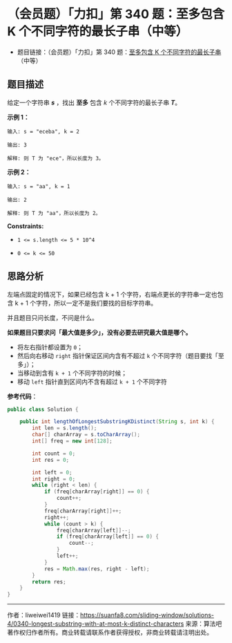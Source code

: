 # （会员题）「力扣」第 340 题：至多包含 K 个不同字符的最长子串（中等）

+ 题目链接：（会员题）「力扣」第 340 题：[至多包含 K 个不同字符的最长子串](https://leetcode-cn.com/problems/longest-substring-with-at-most-k-distinct-characters/)（中等）


## 题目描述

给定一个字符串 ***s*** ，找出 **至多** 包含 *k* 个不同字符的最长子串 ***T***。

**示例 1：**

```
输入: s = "eceba", k = 2

输出: 3

解释: 则 T 为 "ece"，所以长度为 3。
```

**示例 2：**

```
输入: s = "aa", k = 1

输出: 2

解释: 则 T 为 "aa"，所以长度为 2。
```

**Constraints:**

- `1 <= s.length <= 5 * 10^4`

- `0 <= k <= 50`

## 思路分析

左端点固定的情况下，如果已经包含 k + 1 个字符，右端点更长的字符串一定也包含 k + 1 个字符，所以一定不是我们要找的目标字符串。

并且题目只问长度，不问是什么。

**如果题目只要求问「最大值是多少」，没有必要去研究最大值是哪个。**

- 将左右指针都设置为 `0`；
- 然后向右移动 `right` 指针保证区间内含有不超过 `k` 个不同字符（题目要找「至多」）；
- 当移动到含有 `k + 1` 个不同字符的时候；
- 移动 `left` 指针直到区间内不含有超过 `k + 1` 个不同字符

**参考代码**：

```java
public class Solution {

    public int lengthOfLongestSubstringKDistinct(String s, int k) {
        int len = s.length();
        char[] charArray = s.toCharArray();
        int[] freq = new int[128];

        int count = 0;
        int res = 0;

        int left = 0;
        int right = 0;
        while (right < len) {
            if (freq[charArray[right]] == 0) {
                count++;
            }
            freq[charArray[right]]++;
            right++;
            while (count > k) {
                freq[charArray[left]]--;
                if (freq[charArray[left]] == 0) {
                    count--;
                }
                left++;
            }
            res = Math.max(res, right - left);
        }
        return res;
    }
}
```




---

作者：liweiwei1419
链接：https://suanfa8.com/sliding-window/solutions-4/0340-longest-substring-with-at-most-k-distinct-characters
来源：算法吧
著作权归作者所有。商业转载请联系作者获得授权，非商业转载请注明出处。